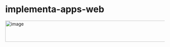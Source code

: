 # implementa-apps-web


<img width="601" height="67" alt="image" src="https://github.com/user-attachments/assets/f2f22e6b-a326-4755-bb56-f16a52f85c16" />
